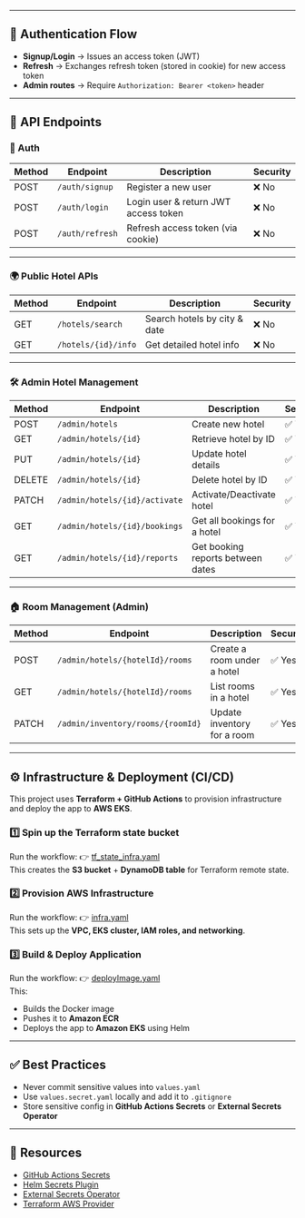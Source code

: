 
---

## 🔑 Authentication Flow
- **Signup/Login** → Issues an access token (JWT)
- **Refresh** → Exchanges refresh token (stored in cookie) for new access token
- **Admin routes** → Require `Authorization: Bearer <token>` header

---

## 📌 API Endpoints

### 🔐 Auth
| Method | Endpoint       | Description                          | Security |
|--------|---------------|--------------------------------------|----------|
| POST   | `/auth/signup` | Register a new user                  | ❌ No    |
| POST   | `/auth/login`  | Login user & return JWT access token | ❌ No    |
| POST   | `/auth/refresh`| Refresh access token (via cookie)    | ❌ No    |

---

### 🌍 Public Hotel APIs
| Method | Endpoint           | Description                  | Security |
|--------|-------------------|------------------------------|----------|
| GET    | `/hotels/search`   | Search hotels by city & date | ❌ No    |
| GET    | `/hotels/{id}/info`| Get detailed hotel info      | ❌ No    |

---

### 🛠️ Admin Hotel Management
| Method | Endpoint                        | Description                           | Security |
|--------|--------------------------------|---------------------------------------|----------|
| POST   | `/admin/hotels`                 | Create new hotel                      | ✅ Yes   |
| GET    | `/admin/hotels/{id}`            | Retrieve hotel by ID                  | ✅ Yes   |
| PUT    | `/admin/hotels/{id}`            | Update hotel details                  | ✅ Yes   |
| DELETE | `/admin/hotels/{id}`            | Delete hotel by ID                    | ✅ Yes   |
| PATCH  | `/admin/hotels/{id}/activate`   | Activate/Deactivate hotel             | ✅ Yes   |
| GET    | `/admin/hotels/{id}/bookings`   | Get all bookings for a hotel          | ✅ Yes   |
| GET    | `/admin/hotels/{id}/reports`    | Get booking reports between dates     | ✅ Yes   |

---

### 🏠 Room Management (Admin)
| Method | Endpoint                                   | Description                    | Security |
|--------|-------------------------------------------|--------------------------------|----------|
| POST   | `/admin/hotels/{hotelId}/rooms`           | Create a room under a hotel    | ✅ Yes   |
| GET    | `/admin/hotels/{hotelId}/rooms`           | List rooms in a hotel          | ✅ Yes   |
| PATCH  | `/admin/inventory/rooms/{roomId}`         | Update inventory for a room    | ✅ Yes   |

---

## ⚙️ Infrastructure & Deployment (CI/CD)

This project uses **Terraform + GitHub Actions** to provision infrastructure and deploy the app to **AWS EKS**.

### 1️⃣ Spin up the Terraform state bucket
Run the workflow:
👉 [tf_state_infra.yaml](https://github.com/ashutoshgoswami05/booking/actions/workflows/tf_state_infra.yaml)  
This creates the **S3 bucket** + **DynamoDB table** for Terraform remote state.

### 2️⃣ Provision AWS Infrastructure
Run the workflow:
👉 [infra.yaml](https://github.com/ashutoshgoswami05/booking/actions/workflows/infra.yaml)  
This sets up the **VPC, EKS cluster, IAM roles, and networking**.

### 3️⃣ Build & Deploy Application
Run the workflow:
👉 [deployImage.yaml](https://github.com/ashutoshgoswami05/booking/actions/workflows/deployImage.yaml)  
This:
- Builds the Docker image
- Pushes it to **Amazon ECR**
- Deploys the app to **Amazon EKS** using Helm

---

## ✅ Best Practices
- Never commit sensitive values into `values.yaml`
- Use `values.secret.yaml` locally and add it to `.gitignore`
- Store sensitive config in **GitHub Actions Secrets** or **External Secrets Operator**

---

## 📖 Resources
- [GitHub Actions Secrets](https://docs.github.com/en/actions/security-guides/encrypted-secrets)
- [Helm Secrets Plugin](https://github.com/jkroepke/helm-secrets)
- [External Secrets Operator](https://external-secrets.io/)
- [Terraform AWS Provider](https://registry.terraform.io/providers/hashicorp/aws/latest/docs)  
